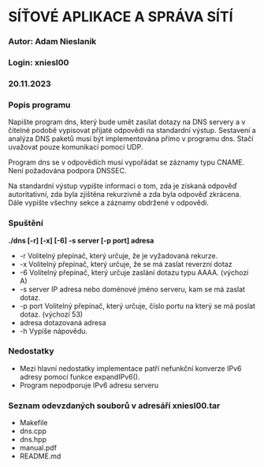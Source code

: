 # SÍŤOVÉ APLIKACE A SPRÁVA SÍTÍ
### Autor: Adam Nieslanik
### Login: xniesl00
### 20.11.2023

### Popis programu

Napište program dns, který bude umět zasílat dotazy na DNS servery a v čitelné podobě vypisovat přijaté odpovědi na standardní výstup. Sestavení a analýza DNS paketů musí být implementována přímo v programu dns. Stačí uvažovat pouze komunikaci pomocí UDP.

Program dns se v odpovědích musí vypořádat se záznamy typu CNAME. Není požadována podpora DNSSEC.

Na standardní výstup vypište informaci o tom, zda je získaná odpověď autoritativní, zda byla zjištěna rekurzivně a zda byla odpověď zkrácena. Dále vypište všechny sekce a záznamy obdržené v odpovědi.

### Spuštění

<b>./dns [-r] [-x] [-6] -s server [-p port] adresa</b>

*	-r Volitelný přepínač, který určuje, že je vyžadovaná rekurze.
*	-x Volitelný přepínač, který určuje, že se má zaslat reverzní dotaz
*	-6 Volitelný přepínač, který určuje zaslání dotazu typu AAAA. (výchozí A)
*	-s server IP adresa nebo doménové jméno serveru, kam se má zaslat dotaz.
*	-p port Volitelný přepínač, který určuje, číslo portu na který se má poslat dotaz. (výchozí 53)
*	adresa dotazovaná adresa
*	-h Vypíše nápovědu.

### Nedostatky
* Mezi hlavní nedostatky implementace patří nefunkční konverze IPv6 adresy pomocí funkce expandIPv6().
* Program nepodporuje IPv6 adresu serveru

### Seznam odevzdaných souborů v adresáří xniesl00.tar
* Makefile
* dns.cpp
* dns.hpp
* manual.pdf
* README.md

